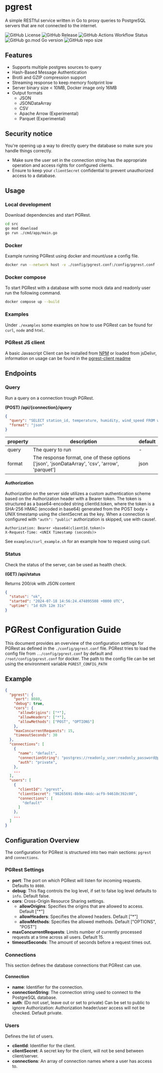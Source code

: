 # pgrest

A simple RESTful service written in Go to proxy queries to PostgreSQL servers that are not connected to the internet.

![GitHub License](https://img.shields.io/github/license/sogelink-research/pgrest)
![GitHub Release](https://img.shields.io/github/v/release/sogelink-research/pgrest)
![GitHub Actions Workflow Status](https://img.shields.io/github/actions/workflow/status/sogelink-research/pgrest/docker-publish.yml)
![GitHub go.mod Go version](https://img.shields.io/github/go-mod/go-version/sogelink-research/pgrest?filename=.%2Fsrc%2Fgo.mod)
![GitHub repo size](https://img.shields.io/github/repo-size/sogelink-research/pgrest)

## Features

- Supports multiple postgres sources to query
- Hash-Based Message Authentication
- Brotli and GZIP compression support
- Streaming response to keep memory footprint low
- Server binary size < 10MB, Docker image only 16MB
- Output formats
  - JSON
  - JSONDataArray
  - CSV
  - Apache Arrow (Experimental)
  - Parquet (Experimental)

## Security notice

You're opening up a way to directly query the database so make sure you handle things correctly.

- Make sure the user set in the connection string has the appropriate operation and access rights for configured clients.
- Ensure to keep your `clientSecret` confidential to prevent unauthorized access to a database.

## Usage

### Local development

Download dependencies and start PGRest.

```sh
cd src
go mod download
go run ./cmd/app/main.go
```

### Docker

Example running PGRest using docker and mount/use a config file.

```sh
docker run --network host -v ./config/pgrest.conf:/config/pgrest.conf -e PGREST_CONFIG_PATH="/config/pgrest.conf" ghcr.io/sogelink-research/pgrest:latest
```

### Docker compose

To start PGRest with a database with some mock data and readonly user run the following command.

```sh
docker compose up --build
```

### Examples

Under `./examples` some examples on how to use PGRest can be found for `curl`, `node` and `html`.

### PGRest JS client

A basic Javascript Client can be installed from [NPM](https://www.npmjs.com/package/@sogelink-research/pgrest-client) or loaded from jsDelivr, information on usage can be found in the [pgrest-client readme](https://github.com/sogelink-research/pgrest/tree/main/clients/js)

## Endpoints

### Query

Run a query on a connection trough PGRest.

**(POST) /api/{connection}/query**

```json
{
  "query": "SELECT station_id, temperature, humidity, wind_speed FROM weather_station_measurement WHERE station_id = 1",
  "format": "json"
}
```

| property | description                                                                                    | default |
| -------- | ---------------------------------------------------------------------------------------------- | ------- |
| query    | The query to run                                                                               | -       |
| format   | The response format, one of these options ['json', 'jsonDataArray', 'csv', 'arrow', 'parquet'] | json    |

#### Authorization

Authorization on the server side utilizes a custom authentication scheme based on the Authorization header with a Bearer token. The token is structured as a base64-encoded string clientId.token, where the token is a SHA-256 HMAC (encoded in base64) generated from the POST body + UNIX timestamp using the clientSecret as the key. When a connection is configured with `"auth": "public"` authorization is skipped, use with cause!.

```
Authorization: Bearer <base64(clientId.token)>
X-Request-Time: <UNIX Timestamp (seconds)>
```

See `examples/curl_example.sh` for an example how to request using curl.

### Status

Check the status of the server, can be used as health check.

**(GET) /api/status**

Returns 200/ok with JSON content

```json
{
  "status": "ok",
  "started": "2024-07-18 14:56:24.474895508 +0000 UTC",
  "uptime": "1d 02h 12m 31s"
}
```

# PGRest Configuration Guide

This document provides an overview of the configuration settings for PGRest as defined in the `./config/pgrest.conf` file. PGRest tries to load the config file from `../config/pgrest.conf` by default and `/root/config/pgrest.conf` for docker. The path to the config file can be set using the environment variable `PGREST_CONFIG_PATH`

## Example

```json
{
  "pgrest": {
    "port": 8080,
    "debug": true,
    "cors": {
      "allowOrigins": ["*"],
      "allowHeaders": ["*"],
      "allowMethods": ["POST", "OPTIONS"]
    },
    "maxConcurrentRequests": 15,
    "timeoutSeconds": 30
  },
  "connections": [
    {
      "name": "default",
      "connectionString": "postgres://readonly_user:readonly_password@pgrest-test-db:5432/postgres",
      "auth": "private",
    },
    ...
  ],
  "users": [
    {
      "clientId": "pgrest",
      "clientSecret": "98265691-8b9e-44dc-acf9-94610c392c00",
      "connections": [
        "default"
      ]
    },
    ...
  ]
}
```

## Configuration Overview

The configuration for PGRest is structured into two main sections: `pgrest` and `connections`.

### PGRest Settings

- **port**: The port on which PGRest will listen for incoming requests. Defaults to `8080`.
- **debug**: This flag controls the log level, if set to false log level defaults to `info`. Default false.
- **cors**: Cross-Origin Resource Sharing settings.
  - **allowOrigins**: Specifies the origins that are allowed to access. Default ["*"]
  - **allowHeaders**: Specifies the allowed headers. Default ["*"]
  - **allowMethods**: Specifies the allowed methods. Default ["OPTIONS", "POST"]
- **maxConcurrentRequests**: Limits number of currently processed requests at a time across all users. Default 15.
- **timeoutSeconds**: The amount of seconds before a request times out.

### Connections

This section defines the database connections that PGRest can use.

#### Connection

- **name**: Identifier for the connection.
- **connectionString**: The connection string used to connect to the PostgreSQL database.
- **auth**: (Do not use!, leave out or set to private) Can be set to public to ignore Authorization: Authorization header/user access will not be checked. Default private.

### Users

Defines the list of users.

- **clientId**: Identifier for the client.
- **clientSecret**: A secret key for the client, will not be send between client/server.
- **connections**: An array of connection names where a user has access to.
